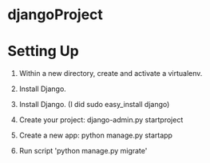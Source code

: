 # djangoProject

 # Setting Up 
 
1. Within a new directory, create and activate a virtualenv.

2. Install Django.

2. Install Django. (I did sudo easy_install django)
3. Create your project: django-admin.py startproject <name>
4. Create a new app: python manage.py startapp <appname>
5. Run script 'python manage.py migrate'
